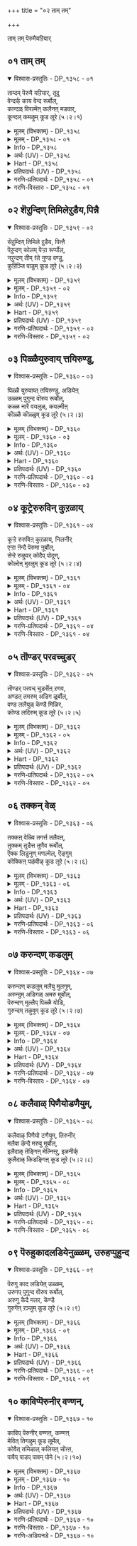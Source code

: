 +++
title = "०२ ताम् तम्"

+++

ताम् तम् पॆरुमैयऱियार्

## ०१ ताम् तम्

<details open><summary>विश्वास-प्रस्तुतिः - DP_१३५८ - ०१</summary>

ताम्दम् पॆरुमै यऱियार्, तूदु  
वेन्दर्क् काय वेन्द रूर्बोल्,  
कान्दळ् विरल्मॆऩ् कलैनऩ् मडवार्,  
कून्दल् कमऴुम् कूड लूरे (५।२।१)
</details>

<details><summary>मूलम् (विभक्तम्) - DP_१३५८</summary>

१३५८ ## ताम् तम् पॆरुमै अऱियार् * तूदु   
वेन्दर्क्कु आय * वेन्दर् ऊर्बोल् *   
कान्दळ् विरल् * मॆऩ् कलै नल् मडवार् *   
कून्दल् कमऴुम् * कूडलूरे १
</details>

<details><summary>मूलम् - DP_१३५८ - ०१</summary>

ताम्दम् पॆरुमै यऱियार्, तूदु  
वेन्दर्क् काय वेन्द रूर्बोल्,  
कान्दळ् विरल्मॆऩ् कलैनऩ् मडवार्,  
कून्दल् कमऴुम् कूड लूरे (५।२।१)
</details>

<details><summary>Info - DP_१३५८</summary>

{'uv_id': 'PT_५_२', 'rAga': 'Aparūpa / अबरूप', 'tAla': 'Ādi / आदि', 'bhAva': 'Self'}
</details>

<details><summary>अर्थः (UV) - DP_१३५८</summary>

तम् पॆरुमैयै ताम् अऱियादवरुम् पाण्डवर्गळुक्कु तूदु सॆऩ्ऱवरुमाऩ ऎम्बॆरुमाऩिऩ् ऊर् कान्दळ् मलर् पोल् विरल्गळैयुडैयवरुम् मॆऩ्मैयाऩ आडैगळै अणिन्दवर्गळुमाऩ नल्ल पॆण्गळिऩ् मणम् मिक्क कून्दलैयुडैय तिरुक्कूडलूरागुम्
</details>

<details><summary>Hart - DP_१३५८</summary>

Kudalur where beautiful girls  
with fingers as lovely as kāndal buds  
wear soft dresses and spread the fragrance from their hair everywhere  
is the place of the god  
who does not know his own greatness  
and went as a messenger for the Pandavas:
</details>

<details><summary>प्रतिपदार्थः (UV) - DP_१३५८</summary>

**ताम् तम् पॆरुमै** = तम् पॆरुमैयै; **अऱियार्** = ताम् अऱियादवरुम्; **वेन्दर्क्कु आय** = पाण्डवर्गळुक्कु; **तूदु** = तूदु सॆऩ्ऱवरुमाऩ; **वेन्दर् ऊर् पोल्** = ऎम्बॆरुमाऩिऩ् ऊर्; **कान्दळ्** = कान्दळ् मलर् पोल्; **विरल्** = विरल्गळैयुडैयवरुम्; **मॆऩ्** = मॆऩ्मैयाऩ; **कलै** = आडैगळै अणिन्दवर्गळुमाऩ; **नऩ् मडवार्** = नल्ल पॆण्गळिऩ्; **कून्दल् कमऴुम्** = मणम् मिक्क कून्दलैयुडैय; **कूडलूरे** = तिरुक्कूडलूरागुम्
</details>

<details><summary>गरणि-प्रतिपदार्थः - DP_१३५८ - ०१</summary>

ताम् = तावु, तम् = तम्म, पॆरुमै = हिरिमॆयन्नु, अऱियार् = तिळियदवरागि, तूदु = दौत्यवन्नु, वेन्दर् क्कु = राजरिगॆ, आय = आदन्थ \(नडॆसिदन्थ\), वेन्दर् पोल् = देवाधिदेवनहागॆ, ऊर् = \(अवनु नॆलसिरुव\) ऊरु, कान् दळ् विरल् = कार्तीक पुष्पद हागॆ बॆरळुगळन्नू, मॆल् कलै = मृदुवाद \(तॆळुवाद\) वस्त्रवन्नू, नल् मडवार् = \(सद्गुणगळन्नू उळ्ळ\) ऒळ्ळॆय स्त्रीयर, कून् दल् कमऴुम् = कूदलिन परिमळ तुम्बिरुव, कडलूरे = कडलूरु ऎम्बुदे. 
</details>

<details><summary>गरणि-विस्तारः - DP_१३५८ - ०१</summary>

तावु तम्म हिरिमॆयन्नरियदवरागि, राजरिगॆ दौत्यवन्नु नडॆसिद देवाधिदेवन हागॆ, स्वामियु नॆलसिरुव ऊरु ऎन्दरॆ, कार्तीकपुष्पगळ हागॆ बॆरळुगळू, मृदुवाद \(तॆळुवाद\) वस्त्रगळू, सद्गुणगळुळ्ळ ऒळ्लॆय स्त्रीयर कूदलिन परिमळ तुम्बिरुव कडलूरे\! 

ई पाशुरदल्लि भगवन्तन मत्तु अवनु नॆलसिरुव पवित्रस्थळद हिरिमॆयेनॆम्बुदन्नु विवरिसि हेळलागिदॆ. 

भगवन्तनु सकलसद्गुणसम्पन्ननु. परमोपकारि. तन्नन्नु आश्रयिसिदवरु यारे आगिरलि, अवरिगॆ उपकारमाडुवुदरल्लिये भगवन्तनिगॆ आसक्ति. अदक्कागिये स्वामियु कातरवागि कादिरुवनु. पाण्डवर परवागि स्वामियु कौरवरल्लि राजदौत्यवन्नु नडॆसिदनु. अदु विफलगॊळ्ळलु, महाभारतयुद्धवु अनिवार्यवादाग, अवनु अर्जुनन सारथियागि, मार्गदर्शकनागि, अवनिगॆ ऎल्ल बगॆय ऒत्तासॆमाडि, पाण्डवरिगॆ जयवन्नु गळिसिकॊट्टनु. देवाधिदेवनॆन्दु भगवन्तनु अत्यन्त हॆच्चिन हिरिमॆयुळ्ळवनादरू सह, अवन सरळतॆयन्नु कण्डिरा\! अवन उपकारत्ववन्नु कण्डिरा\! “तन्न हिरिमॆयन्नु तानु अरियदवनु, स्वामि” ऎन्नुत्तारॆ, आळ्वाररु. 

भगवन्तनु हेगो हागॆये स्वामियु नॆलसिरुव ऊरू सह. आ ऊरिन हिरिमॆयू हॆच्चिनदे. अल्लि वासिसुव स्त्रीयरु सुन्दरियरु. कलॆये माटगॊण्डिदॆयो ऎम्बन्तॆ अवर रूप. अदक्कॆ अनुगुणवाद, हॊन्दिकॊळ्ळतक्कद्दाद अवर मैकट्टु मत्तु देहकान्ति. अवर वस्त्रभूषणवू हागॆये मृदुवागि, तॆळुवागि, मैगू मनस्सिगू हितवादद्दु. अवर तलॆगूदलु सुन्दरवागि दीर्घवागिरुवुदु. कूदलिन परिमळवु ऎल्लॆल्लियू तुम्बिकॊण्डिरुवुदु. ऎल्लक्किन्तलू हॆच्चागि, अवर सद्गुणसम्पन्नॆयरु. श्रेष्ठराद साध्वियरु. अवरु भगवन्तनल्लि ऒम्मनद सेवॆयन्नर्पिसुत्ता, आदर्शसतियरागि बाळुवरु. इष्टु हॆच्चिन हिरिमॆयुळ्ळवरादरू, अवर हिरिमॆयेनॆम्बुदे अवरिगॆ तिळियदु. अवर मत्तु अवर बन्धु बळगद आचार, नडतॆगळिन्दले अवर ऊरिन हिरिमॆयन्नु तिळियबेकल्लदॆ, अवरागि तम्म विषयवन्नु हेळुवारे अल्ल. “इन्थ हिरिमॆय ऊरॆन्दर तिरुक्कडलूरे” ऎन्नुत्तारॆ, आळ्वाररु. 

दक्षिणभारतदल्लिरुव नूर ऎण्टु ’तिरुपति’गळल्लि, ऎरडु कडलूरुगळिवॆ. ऒन्दु कडलूरु पाण्ड्यनाडिनदु. अदन्नु ”तॆन् मदुरै” \(दक्षिणद मधुरॆ\) ऎन्नुत्तारॆ. इन्नॊन्दु कडलूरु चोळनाडिगॆ सेरिद्दु. अदन्नु “आडुदुरै पॆरुमाळ् कोयिल्” \(आडुदुरै देवमन्दिर\) ऎन्नुत्तारॆ. देवतॆगळॆल्लरू तण्डतण्डवागि धरॆगॆ इळिदु बन्दु, ई पवित्रस्थळदल्लि भगवन्तनन्नु पूजिसि होगुव पद्धतियिद्दद्दरिन्द इदन्नु “कूडलूरु” ऎन्दु करॆयुत्तारॆ. ई कूडलूरन्ने आळ्वाररु इल्लि हॊगळुत्तिरुवुदु.
</details>

## ०२ शॆऱुन्दिण् तिमिलेऱुडैय,पिन्नै

<details open><summary>विश्वास-प्रस्तुतिः - DP_१३५९ - ०२</summary>

सॆऱुम्दिण् तिमिले ऱुडैय, पिऩ्ऩै  
पॆऱुम्दण् कोलम् पॆऱ्ऱा रूर्प्पोल्,  
नऱुन्दण् तीम् fते ऩुण्ड वण्डु,  
कुऱिञ्जि पाडुम् कूड लूरे (५।२।२)
</details>

<details><summary>मूलम् (विभक्तम्) - DP_१३५९</summary>

१३५९ सॆऱुम् तिण् * तिमिल् एऱु उडैय * पिऩ्ऩै   
पॆऱुम् तण् कोलम् * पॆऱ्ऱार् ऊर्बोल् **   
नऱुम् तण् तीम् * तेऩ् उण्ड वण्डु *   
कुऱिञ्जि पाडुम् * कूडलूरे २
</details>

<details><summary>मूलम् - DP_१३५९ - ०२</summary>

सॆऱुम्दिण् तिमिले ऱुडैय, पिऩ्ऩै  
पॆऱुम्दण् कोलम् पॆऱ्ऱा रूर्प्पोल्,  
नऱुन्दण् तीम् fते ऩुण्ड वण्डु,  
कुऱिञ्जि पाडुम् कूड लूरे (५।२।२)
</details>

<details><summary>Info - DP_१३५९</summary>

{'uv_id': 'PT_५_२', 'rAga': 'Aparūpa / अबरूप', 'tAla': 'Ādi / आदि', 'bhAva': 'Self'}
</details>

<details><summary>अर्थः (UV) - DP_१३५९</summary>

मेल्विऴुम् तिण्मैयाऩ मुसुप्पुक्कळैयुडैय रिषबङ्गळै पन्दयमाग उडैयवळाऩ कण्डवर् कण्गुळिरुम् पॆऱुम् अऴगियाऩ नप्पिऩ्ऩैयै पॆऱ्ऱवरिऩ् ऊर् मणम्मिक्क कुळिर्न्द इऩिय तेऩै परुगिऩ वण्डुगळ् कुऱिञ्जिप् पण्णैप्पाडुम् कूडलूरागुम्
</details>

<details><summary>Hart - DP_१३५९</summary>

Kuḍalur where bees drink sweet fragrant honey  
and sing kurinji songs  
is the place of the beautiful god  
who fought with the seven humped bulls  
and married Nappinnai, the daughter of a fisherman:
</details>

<details><summary>प्रतिपदार्थः (UV) - DP_१३५९</summary>

**सॆऱुम् तिण्** = मेल्विऴुम् तिण्मैयाऩ; **तिमिल्** = मुसुप्पुक्कळैयुडैय; **एऱु उडैय** = रिषबङ्गळै पन्दयमाग उडैयवळाऩ; **तण्** = कण्डवर् कण्गुळिरुम्; **पॆऱुम्** = पॆऱुम्; **कोलम्** = अऴगियाऩ; **पिऩ्ऩै** = नप्पिऩ्ऩैयै; **पॆऱ्ऱार् ऊर्बोल्** = पॆऱ्ऱवरिऩ् ऊर्; **नऱुम्** = मणम्मिक्क; **तण् तीम्** = कुळिर्न्द इऩिय तेऩै; **तेऩ् उण्ड वण्डु** = परुगिऩ वण्डुगळ्; **कुऱिञ्जि पाडुम्** = कुऱिञ्जिप् पण्णैप्पाडुम्; **कूडलूरे** = कूडलूरागुम्
</details>

<details><summary>गरणि-प्रतिपदार्थः - DP_१३५९ - ०२</summary>

शॆऱुम् = कोपदिन्द कूडिद, तिण्= बलिष्ठवाद, तिमिल् = हिळलुळ्ळ, एर्‍಼उ = वृषभगळन्नु, उडैय = उण्टागिरुव, पिन्नै = नप्पिन्नैदेवियन्नु, पॆऱु = पडॆयतक्क, तण् = तम्पाद \(हितकरवाद\), कोलम् = सुन्दरवाद देहवन्नु, पॆट्रार् पोल्= पडॆदवन हागॆ, \(अवनिरुव\), ऊर् = ऊरु, नऱु = बहळवागिपरिमळिसुव, तण् = तम्पाद, तीम् = मधुरवाद, तेन् = जेनुतुप्पवन्नु, उण्ड = उण्ड, वण्डु = दुम्बिगळ्८उ, कुऱञ्जि = कुरञ्जि रागवन्नु, पाडुम् = हाडुवन्थ, कूडलूरे = कूडलूरे. 
</details>

<details><summary>गरणि-विस्तारः - DP_१३५९ - ०२</summary>

कोपदिन्द कूडिद बलवाद हिळ उळ्ळ वृषभगळन्नु पडॆदवळाद नप्पिन्नैदेवियन्नु पडॆयुवुदक्कागि हितकरवाद सुन्दरवाद देहवन्नु पडॆदिरुववन हागॆये अवनिरुव ऊरु बहळवागि परिमळिसुव तम्पाद मधुरवाद जेनुतुप्पवन्नु उण्ड दुम्बिगळु कूरिञ्जिरागवन्नु हाडुवन्थ कूडलूरे. 

बहळ बलिष्ठवाद, कोपदिन्द मेलॆ बीळुवन्थ, एळु ऎत्तुगळन्नु अडगिसलु तक्क सामर्थ्यवन्नू, अदर फलवागि नप्पिन्नैदेवियन्नु आकर्षिसुवुदक्कागि तक्कद्दाद, हितवाद, देहसौन्दर्यवन्नू तळॆदु भगवन्तनु श्रीकृष्णावतारियागि बन्दनल्लवे? हागॆये, आ स्वामियु नॆलसिरुव पवित्र क्षेत्रवू. अदु मैगू मनस्सिगू हितवाद उत्तम उणिसद मधुवु समृद्धियागिदॆ. परिमळिसुव आ मधुवन्नु दुम्बिगळु कुडिदु, तणिदु, कुरिञ्जिरागवन्नु आनन्ददिन्द हाडुत्ता काल कळॆयुत्तवॆ. आ क्षेत्रवे तिरुक्कूडलूरु. 

ऒन्दॊन्दु पाशुरदल्लू सुन्दरवाद उपमानविदॆ. ई पाशुरदल्लि दुष्टपाशवी शक्तियन्नु अडगिसलु भगवन्तनिगॆ तक्क सामर्थ्यविदॆ. सात्विकवाद मधुरवाद शक्तियन्नुतन्न बळिगॆ आकर्शिसलु, अनुग्रहिसलु, तक्क सौम्दर्यादि सल्लक्षणगळु, सद्गुणगळु इवॆ. हागॆये, स्वामियु नॆलसिरुव ऊरिनल्लूसह ऎरडु बगॆय शक्तिगळिवॆ. तनुमनगळन्नु कुग्गिसुव हसिवन्नडगिसलु, अल्लि, जेनिनन्थ तम्पाद मधुरवाद उणिसिदॆ. उल्लासवन्नू उत्साहवन्नु तृप्तियन्नू तुम्बलु आनन्दकर गानविदॆ. भगवन्तनिगू दुम्बिगळिगू होलिकॆ. 

भक्तनादवनिगॆ भगवन्तन मधुरमूर्तिय सन्निधियू, अवन सेवॆयू, अवन प्रसादवू, तृप्तियू, आनन्दवू अल्लि दॊरॆयुवाग अवनिगॆ इन्नेतर हम्बल?
</details>

## ०३ पिळ्ळैयुरुवाय् त्तयिरुण्डु,

<details open><summary>विश्वास-प्रस्तुतिः - DP_१३६० - ०३</summary>

पिळ्ळै युरुवाय्त् तयिरुण्डु, अडियेऩ्  
उळ्ळम् पुगुन्द वॊरुव रूर्बोल्,  
कळ्ळ नारै वयलुळ्, कयल्मीऩ्  
कॊळ्ळै कॊळ्ळुम् कूड लूरे (५।२।३)
</details>

<details><summary>मूलम् (विभक्तम्) - DP_१३६०</summary>

१३६० पिळ्ळै उरुवाय्त् * तयिर् उण्डु * अडियेऩ्  
उळ्ळम् पुगुन्द * ऒरुवर् ऊर्बोल् **   
कळ्ळ नारै * वयलुळ् * कयल्मीऩ्  
कॊळ्ळै कॊळ्ळुम् * कूडलूरे ३
</details>

<details><summary>मूलम् - DP_१३६० - ०३</summary>

पिळ्ळै युरुवाय्त् तयिरुण्डु, अडियेऩ्  
उळ्ळम् पुगुन्द वॊरुव रूर्बोल्,  
कळ्ळ नारै वयलुळ्, कयल्मीऩ्  
कॊळ्ळै कॊळ्ळुम् कूड लूरे (५।२।३)
</details>

<details><summary>Info - DP_१३६०</summary>

{'uv_id': 'PT_५_२', 'rAga': 'Aparūpa / अबरूप', 'tAla': 'Ādi / आदि', 'bhAva': 'Self'}
</details>

<details><summary>अर्थः (UV) - DP_१३६०</summary>

सिऱुबिळ्ळैयाय् इरुन्द पोदु तयिरै उण्डवऩुम् अडियेऩिऩ् उळ्ळत्तिल् पुगुन्दवऩुमाऩ ऒरु ऎम्बॆरुमाऩिऩ् ऊर् वञ्ज नॆञ्जुडैय नारैगळ् वयल्गळिले कयल्मीऩ्गळै अबगरिक्कुम् कूडलूरागुम्
</details>

<details><summary>Hart - DP_१३६०</summary>

Kuḍalur where the cheating cranes  
steal kāyal fish in the fields is the place of the god  
who ate yogurt when he was a child  
and now has entered heart of me, his devotee:
</details>

<details><summary>प्रतिपदार्थः (UV) - DP_१३६०</summary>

**पिळ्ळै** = सिऱुबिळ्ळैयाय्; **उरुवाय्** = इरुन्द पोदु; **तयिर् उण्डु** = तयिरै उण्डवऩुम्; **अडियेऩ्** = अडियेऩिऩ्; **उळ्ळम् पुगुन्द** = उळ्ळत्तिल् पुगुन्दवऩुमाऩ; **ऒरुवर् ऊर् पोल्** = ऒरु ऎम्बॆरुमाऩिऩ् ऊर्; **कळ्ळ नारै** = वञ्ज नॆञ्जुडैय नारैगळ्; **वयलुळ् कयल्मीऩ्** = वयल्गळिले कयल्मीऩ्गळै; **कॊळ्ळै कॊळ्ळुम्** = अबगरिक्कुम्; **कूडलूरे** = कूडलूरागुम्
</details>

<details><summary>गरणि-प्रतिपदार्थः - DP_१३६० - ०३</summary>

पिळ्ळै उरुवाय् = मगु \(बालकन\)विन रूपवन्नु तळॆदु, तयिर् उण्डु = मॊसरन्नुण्डु, अडियेन् = ई दासन \(आळ्वारर\), उळ्ळम् = अन्तरङ्गवन्नु, पुहुन्द = प्रवेशिसिद, ऒरुवर् = ऒब्बर, ऊर् पोल् = ऊरिन हागॆ, कळ्ळम् नारै = कपटियाद कॊक्करॆयु \(बकरक्षियु\), वयलुळ् = गद्दॆ बयलिनल्लि, कयल् मीन् = कयल् मीनुगळन्नु, कॊळ्ळैकॊळ्ळूम् = मोसदिन्द कॊळ्ळॆ हॊडॆयुव, कूडलूरे = कूडलूरु क्षेत्रवे. 
</details>

<details><summary>गरणि-विस्तारः - DP_१३६० - ०३</summary>

मगुविन \(बालकन\) रूपवन्नु तळॆदु मॊसरन्नुण्डु ई दासन अन्तरङ्गवन्नु प्रवेशिसिद ऒब्बन ऊरिन हागॆ कपटियाद बकपक्षियु गद्दॆ बयलिनल्लि कयल् मीनुगळन्नु मोसदिन्द कॊळ्ळॆहॊडॆयुव कूडलूरु क्षेत्रवे. 

साटियिल्लद ऒब्बने भगवन्त. अवनु कृष्णावतारियागि बॆळॆदद्दु नन्दगोकुलदल्लि, अल्लि, यशोदॆ तायियू इतर गॊल्लतियरू कूडिट्टु बच्चिट्टिद्द हालु, मॊसरु, बॆण्नॆ, तुप्पगळन्नु ऎल्लवन्नू याव मायदल्लो उण्डु, एनू अरियदवनन्तॆ इरुत्तिद्द मायावि अवनु. अदे रीतियल्लि, भक्तर अन्तरङ्गवन्नु अवरु अरियदन्तॆ प्रवेशिसि, अल्लि अवर भक्तिय भावनॆगळिगू नडतॆगू साक्षियागिरुववनु. अवनु नॆलसिरुव ऊरू हागॆये. अल्लि विशालवाद गद्दॆ बयलुगळिवॆ. अवुगळल्लि कयल् मीनुगळु हेरळवागिवॆ. बकपक्षिगळु आ बयलुगळल्लि निश्चलवागि, एनू अरियदवन्तॆ, निन्तिरुत्तवॆ. कयल् मीनुगळु अवुगळ बळियल्लि, ऒन्दॊन्दु वेळॆ, निर्भयवागि सुळिदाडिदुवॆन्दरॆ, अवु अल्लिये, बकपक्षिय बायियल्लि, मायवागुवुवु. आ पवित्रक्षेत्रवे तिरुक्कूडलूरु.
</details>

## ०४ कूट्रेरुरुविन् कुऱळाय्

<details open><summary>विश्वास-प्रस्तुतिः - DP_१३६१ - ०४</summary>

कूऱ्ऱे रुरुविऩ् कुऱळाय्, निलनीर्  
एऱ्ऱा ऩॆन्दै पॆरुमा ऩूर्बोल्,  
सेऱ्ऱे रुऴुवर् कोदैप् पोदूण्,  
कोल्देऩ् मुरलुम् कूड लूरे (५।२।४)
</details>

<details><summary>मूलम् (विभक्तम्) - DP_१३६१</summary>

१३६१ कूऱ्ऱु एर् उरुविऩ् * कुऱळ् आय् * निलम् नीर्  
एऱ्ऱाऩ् ऎन्दै * पॆरुमाऩ् ऊर्बोल् *   
सेऱ्ऱु एर् उऴवर् * कोदैप् पोदु ऊण् *   
कोल् तेऩ् मुरलुम् * कूडलूरे ४
</details>

<details><summary>मूलम् - DP_१३६१ - ०४</summary>

कूऱ्ऱे रुरुविऩ् कुऱळाय्, निलनीर्  
एऱ्ऱा ऩॆन्दै पॆरुमा ऩूर्बोल्,  
सेऱ्ऱे रुऴुवर् कोदैप् पोदूण्,  
कोल्देऩ् मुरलुम् कूड लूरे (५।२।४)
</details>

<details><summary>Info - DP_१३६१</summary>

{'uv_id': 'PT_५_२', 'rAga': 'Aparūpa / अबरूप', 'tAla': 'Ādi / आदि', 'bhAva': 'Self'}
</details>

<details><summary>अर्थः (UV) - DP_१३६१</summary>

कॊण्डाडत् तगुन्द उरुवत्तैयुडैय वामन मूर्त्तियाग नीर् एऱ्ऱु पूमि ताऩम् पॆऱ्ऱ ऎऩ् तन्दैयाऩ ऎम्बॆरुमाऩऩिऩ् ऊर् सेऱुगळिले एर्गट्टि उऴुगिऩ्ऱवर्गळदु तलैयिले वैत्तिरुन्द पूक्कळिलुळ्ळ तेऩै उणवाग उडैय वण्डुगळ् सोलैगळिल् रीङ्गारम् पण्णुम् कूडलूरागुम्
</details>

<details><summary>Hart - DP_१३६१</summary>

Kuḍalur where the kol bees sing and drink honey from the flowers  
that adorn the hair of the farmers plowing the wet lands  
is the place of our father who, as if he were Yama,  
went as a dwarf, took three feet of land from king Mahabali  
and measured the earth and the sky at the sacrifice of the king:
</details>

<details><summary>प्रतिपदार्थः (UV) - DP_१३६१</summary>

**कूऱ्ऱु एर्** = कॊण्डाडत् तगुन्द; **उरुविऩ्** = उरुवत्तैयुडैय; **कुऱळाय्** = वामन मूर्त्तियाग; **निलम् नीर्** = नीर् एऱ्ऱु पूमि ताऩम्; **एऱ्ऱाऩ् ऎन्दै** = पॆऱ्ऱ ऎऩ् तन्दैयाऩ; **पॆरुमाऩ् ऊर् पोल्** = ऎम्बॆरुमाऩऩिऩ् ऊर्; **सेऱ्ऱु एर्** = सेऱुगळिले एर्गट्टि; **उऴवर्** = उऴुगिऩ्ऱवर्गळदु; **कोदै** = तलैयिले वैत्तिरुन्द; **पोदु** = पूक्कळिलुळ्ळ; **ऊण्** = तेऩै उणवाग उडैय वण्डुगळ्; **कोल्** = सोलैगळिल्; **मुरलुम्** = रीङ्गारम् पण्णुम्; **कूडलूरे** = कूडलूरागुम्
</details>

<details><summary>गरणि-प्रतिपदार्थः - DP_१३६१ - ०४</summary>

कूऱु = हॊगळि हेळुवुदक्कॆ, एर् = तक्कन्थ, उरुविन् = रूपद, कुऱळ् आय् = वामन वटुवागि, निलम् नीर् = भूदानवन्नु, एट्रान् = पडॆदवनाद, ऎन्दै पॆरुमान् = नम्म स्वामिय, ऊर् पोल् = दिव्यदेशद हागॆ, शेऱु = कॆसरिनल्लि, एर् उऴवर् = नेगिलुकट्टि उळुववरु, कोदै = \(तम्म\) तलॆगूदलिनल्लि मुडिदिरुव, पोदु = अरळुव हूगळल्लि, ऊण् = उण्णुत्ता, कोल् तेन् = सुन्दरवाद दुम्बिगळु, मुरलुम् = गानमाडुत्तिरुव, कूडलूरे = कूडलूरु क्षेत्रवे. 
</details>

<details><summary>गरणि-विस्तारः - DP_१३६१ - ०४</summary>

कॊण्डाडुवुदक्कॆ तक्कन्थ रूपद वामन वटुवागि भूदानवन्नु पडॆद्वनाद नम्म स्वामिय दिव्यदेशद हागॆ कॆसरिनल्लि नेगिलु कट्टि उळुववरु तम्म तलॆगूदलिनल्लि मुडिदिरुव अरळुव हूगळल्लि उण्णुत्ता, सुन्दरवाद दुम्बिगळु गनमाडुत्तिरुव कूडलूरे. 

तिरुक्कूडलूरिनल्लि नॆलसिरुव मधुरसुन्दर मूर्तिये, हिन्दॆ, अत्यन्त विलक्षणवाद, महातेजस्वियाद, कुळ्ळब्रह्मचारिय वेषवन्नु धरिसि, बलिचक्रवर्तियिन्द मूरु हॆज्जॆय नॆलवन्नु दानवागि कॊण्ड विस्मयकारियाद सर्वेश्वरने\! 

तिरुक्कूडलूरिनल्लि ऎल्लि नोडिदरू कॆसरिन गद्दॆय बयलुगळु. अवुगळल्लि नेगिलिट्टु उळुववरॆल्लरू तम्म तलॆयल्लि हू मुडिदिरुत्तारॆ. आगले अरळुवुदक्कॆ मॊदलागुवन्थ सुगन्धपूर्णवाद हूगळु अवु. अवुगळल्लिन मकरन्दवन्नु पानमाडुवुदक्कागि सॊबगिन दुम्बिगळु अवर तलॆयन्नु मुसुरि, अवरन्नु हिम्बालिसुत्ता, अवरिगॆ इम्पाद गानवन्नु हाडुत्ता, अवरन्नु हर्षगॊळिसुत्तवॆ. रॊच्चिनल्लि कष्टद कॆलस माडुववरिगू आ क्षेत्रदल्लि, मनस्सिगॆ ऎष्टु हित कण्डिरा? भगवन्तनु नित्यवास माडुव पवित्रस्थळवागिरुवुदे अदक्कॆ कारण ऎन्नुत्तारॆ आळ्वाररु.
</details>

## ०५ तॊण्डर् परवच्चुडर्

<details open><summary>विश्वास-प्रस्तुतिः - DP_१३६२ - ०५</summary>

तॊण्डर् परवच् चुडर्सॆऩ् ऱणव,  
अण्डत् तमरुम् अडिग ळूर्बोल्,  
वण्ड ललैयुळ् कॆण्डै मिळिर,  
कॊण्ड लदिरुम् कूड लूरे (५।२।५)
</details>

<details><summary>मूलम् (विभक्तम्) - DP_१३६२</summary>

१३६२ तॊण्डर् परवच् * चुडर् सॆऩ्ऱु अणव *   
अण्डत्तु अमरुम् * अडिगळ् ऊर्बोल् **   
वण्डल् अलैयुळ् * कॆण्डै मिळिर *   
कॊण्डल् अदिरुम् * कूडलूरे ५
</details>

<details><summary>मूलम् - DP_१३६२ - ०५</summary>

तॊण्डर् परवच् चुडर्सॆऩ् ऱणव,  
अण्डत् तमरुम् अडिग ळूर्बोल्,  
वण्ड ललैयुळ् कॆण्डै मिळिर,  
कॊण्ड लदिरुम् कूड लूरे (५।२।५)
</details>

<details><summary>Info - DP_१३६२</summary>

{'uv_id': 'PT_५_२', 'rAga': 'Aparūpa / अबरूप', 'tAla': 'Ādi / आदि', 'bhAva': 'Self'}
</details>

<details><summary>अर्थः (UV) - DP_१३६२</summary>

तॊण्डर्गळ् तुदिक्कुम्बडियाग सूर्य मण्डलत्तैत् तॊडुमळवु तिरुमेऩियुडैयवऩुम् आगासमॆल्लाम् वियाबित्तिरुप्पवऩुमाऩ ऎम्बॆरुमाऩिऩ् ऊर् वण्डल् पाय्न्द अलैगळैयुडैय नीर्निलङ्गळिले कॆण्डै मीऩ्गळ् तमदु ऒळियाले मिऩ्ऩुवदै मेगङ्गळ् मिऩ्ऩलॆऩ निऩैत्तु कर्जिक्कुम् कूडलूरागुम्
</details>

<details><summary>Hart - DP_१३६२</summary>

Kuḍalur where the clouds thunder  
and kendai fish frolic and glisten  
in the water in the flourishing fields  
is the place of the god where devotees praised him  
as the moon and the shining sun went around him  
when he grew to the sky at the sacrifice of Mahābali:
</details>

<details><summary>प्रतिपदार्थः (UV) - DP_१३६२</summary>

**तॊण्डर्** = तॊण्डर्गळ्; **परव** = तुदिक्कुम्बडियाग; **सुडर्** = सूर्य मण्डलत्तैत्; **सॆऩ्ऱु** = तॊडुमळवु; **अणव** = तिरुमेऩियुडैयवऩुम्; **अण्डत्तु** = आगासमॆल्लाम्; **अमरुम्** = वियाबित्तिरुप्पवऩुमाऩ; **अडिगळ् ऊर् पोल्** = ऎम्बॆरुमाऩिऩ् ऊर्; **वण्डल्** = वण्डल् पाय्न्द; **अलैयुळ्** = अलैगळैयुडैय नीर्निलङ्गळिले; **कॆण्डै** = कॆण्डै मीऩ्गळ् तमदु; **मिळिर** = ऒळियाले मिऩ्ऩुवदै; **कॊण्डल्** = मेगङ्गळ् मिऩ्ऩलॆऩ; **अदिरुम्** = निऩैत्तु कर्जिक्कुम्; **कूडलूरे** = कूडलूरागुम्
</details>

<details><summary>गरणि-प्रतिपदार्थः - DP_१३६२ - ०५</summary>

तॊण्डर् = आश्रितरु \(भक्तरु\), परव = स्तुतिसुव हागॆ, शुडर् = सूर्यमण्डलवन्नु, शॆन्ऱु = होगि, अणव = स्पर्शिसुवन्तॆयू, अण्डत्तु = ब्रह्माण्डवन्नॆल्ला, अमरुम् = व्यापिसिद, अडिहळ् = तिरुवडिगळु, नॆलसिरुव, ऊर् पोल् = पवित्रक्षेत्रदन्तॆ, वण्डल् = ऒन्दु नीरिन, अलैयुळ् = अलॆगळल्लि, कॊण्डै = कॊण्डै मीनुगळु, मिळिर =मिञ्चि हॊळॆयलु, कॊण्डल् = मोडगळू, अदिरुम् = गुडुगुवन्थ, कूडलूरे = कूडलूरु क्षेत्रवे. 
</details>

<details><summary>गरणि-विस्तारः - DP_१३६२ - ०५</summary>

आश्रितरु \(भक्तरु\) स्तुतिसुव हागॆ सूर्यमण्डलवन्नु होगि स्पर्शिसुवन्तॆयू, ब्रह्माण्डवन्नॆल्ला व्यापिसिद तिरुवडिगळु नॆलसिरुव पवित्रक्षेत्रवॆन्दरॆ, ऒन्दु नीरिन अलॆगळल्लि कॊण्डैमीनुगळु मिञ्चि हॊळॆयलु, कार्मुगिलुगळु गुडुगुवन्थ कूडलूरु क्षेत्रवे. 

बलिचक्रवर्तियिन्द मूरडि नॆलवन्नु दानवागि भगवन्तनु कुब्जवामननागि बन्दु पडॆदुकॊण्डद्दे तड. स्वामियु विश्वव्यापियाद त्रिविक्रमनागि बॆळॆदनु. ऒन्दु हॆज्जॆयु भूमण्डलवन्नॆल्ला आक्रमिसिबिट्टितु. मत्तॊन्दु हॆज्जॆयिन्द स्वामियु उळिदऎल्ल अवकाशवन्नू व्यापिसिकॊण्डु, मेलणलोकगळन्नॆल्ला अळॆदुबिट्टनु. भगवन्तन ई दिव्याद्भुतरूपवन्नु कण्डु अवन आश्रितरॆल्लरू अवनन्नु बायि तुम्ब हॊगळिदरु. चतुर्मुख ब्रह्मनु आ दिव्यपादगळन्नु तॊळॆदु पूजिसिदनु. बलिचक्रवर्तिगू परमानन्दवायितु. तन्न दानवु परम श्रेष्ठवाद पात्रनिगे सन्दितॆन्दु हिग्गिदनु. तानु कॊट्ट मूरनॆय हॆज्जॆय नॆलक्कॆ बेरॆ याव अवकाशवू उळियदॆ होद्दरिन्द, अत्यन्तविनीतवागि, चक्रवर्तियु तन्न नडुनॆत्तियन्ने तोरिसिदनु. नॆत्तियमेलॆ भगवन्तन तिरुवडिय स्पर्शवागुवुदु एनु सामान्यवे\! अदॊन्दु भाग्यविशेषवे अल्लवे\! बलिचक्रवर्तियू अवन एळुतलॆ मारू पुनीतगॊण्डरु. आळ्वाररु हेळुत्तारॆ. “बलिचक्रवर्तियन्नु अनुग्रहिसिद आ पवित्रतिरुवडिगळे ईग तिरुक्कूडलूरिनल्लि नॆलसिरुवुदु. अवन्नु पूजिसि, सेवॆमाडि, भगवन्तन अनुग्रहक्कॆ पात्ररागबेडवे?” 

तिरुक्कूडलूरिन नीरिन नॆलॆगळल्लि एळुव अलॆगळु कदडिद ऒन्दु नीरन्नु ऎरचुत्तवॆ. अलॆगळ जॊतॆयल्लि नुग्गिबरुव कॊण्डॆ मीनुगळु मिञ्चुत्तवॆ. कार्मुगिलु अदन्ने निजवाद मिञ्चॆन्दु भ्रमिसि गुडुगुत्तवॆ – हीगिदॆ, मिञ्चु, गुडुगिन विवरणॆ. मिञ्चु बन्द बळिक गुडुगु बरबेडवे? कवियागि आळ्वाररु इल्लि अवुगळन्नु जोडिसिरुव रीति ऎष्टु सुन्दरवाद चित्रण\!
</details>

## ०६ तक्कन् वेळ्

<details open><summary>विश्वास-प्रस्तुतिः - DP_१३६३ - ०६</summary>

तक्कऩ् वेळ्वि तगर्त्त तलैवऩ्,  
तुक्कम् तुडैत्त तुणैव रूर्बोल्,  
ऎक्क लिडुनुण् मणल्मेल्, ऎङ्गुम्  
कॊक्किऩ् पऴंवीऴ् कूड लूरे (५।२।६)
</details>

<details><summary>मूलम् (विभक्तम्) - DP_१३६३</summary>

१३६३ तक्कऩ् वेळ्वि * तगर्त्त तलैवऩ् *   
तुक्कम् तुडैत्त * तुणैवर् ऊर्बोल् **   
ऎक्कल् इडु * नुण् मणल्मेल् * ऎङ्गुम्  
कॊक्किऩ् पऴम् वीऴ् * कूडलूरे ६
</details>

<details><summary>मूलम् - DP_१३६३ - ०६</summary>

तक्कऩ् वेळ्वि तगर्त्त तलैवऩ्,  
तुक्कम् तुडैत्त तुणैव रूर्बोल्,  
ऎक्क लिडुनुण् मणल्मेल्, ऎङ्गुम्  
कॊक्किऩ् पऴंवीऴ् कूड लूरे (५।२।६)
</details>

<details><summary>Info - DP_१३६३</summary>

{'uv_id': 'PT_५_२', 'rAga': 'Aparūpa / अबरूप', 'tAla': 'Ādi / आदि', 'bhAva': 'Self'}
</details>

<details><summary>अर्थः (UV) - DP_१३६३</summary>

तक्षप्रजाबदियिऩ् यागत्तै अऴित्तवऩाऩ सिवऩुडैय तुयरत्तै पोक्किऩ आबत्तिल् तुणै निऱ्कुम् ऎम्बॆरुमाऩिऩ् ऊर् वण्डल् पडिन्द नुट्पमाऩ मणल् मेडुगळ् ऎङ्गुम् माम्बऴङ्गळ् विऴुन्दिरुक्कुम् कूडलूरागुम्
</details>

<details><summary>Hart - DP_१३६३</summary>

Kuḍalur where mangoes fall from their trees  
everywhere onto mounds of sand  
is the place of the god who aided Shiva,  
the destroyer of the sacrifice of Daksha, removing his pain:
</details>

<details><summary>प्रतिपदार्थः (UV) - DP_१३६३</summary>

**तक्कऩ्** = तक्षप्रजाबदियिऩ्; **वेळ्वि** = यागत्तै; **तगर्त्त** = अऴित्तवऩाऩ; **तलैवऩ्** = सिवऩुडैय; **तुक्कम्** = तुयरत्तै; **तुडैत्त** = पोक्किऩ; **तुणैवर्** = आबत्तिल् तुणै निऱ्कुम्; **ऊर् पोल्** = ऎम्बॆरुमाऩिऩ् ऊर्; **ऎक्कल् इडु** = वण्डल् पडिन्द; **नुण्** = नुट्पमाऩ; **मणल् मेल्** = मणल् मेडुगळ्; **ऎङ्गुम्** = ऎङ्गुम्; **कॊक्किऩ् पऴम्** = माम्बऴङ्गळ्; **वीऴ् कूडलूरे** = विऴुन्दिरुक्कुम् कूडलूरागुम्
</details>

<details><summary>गरणि-प्रतिपदार्थः - DP_१३६३ - ०६</summary>

तक्कन् = दक्षन, वेळ् वि = यज्ञवन्नु, तहर् त्त = नाशपडिसिद, तलैवन् = ईश्वरन, तुक्कम् = दुःखवन्नु, तुडैत्त = तीरिसिद, तुणैवर् = जॊतॆगारन, ऊर् पोल् = पवित्रक्षेत्रदन्तॆ, ऎक्कल् इडु = ऒण्डु नीरु तळ्ळिरुव, नुण् मणल् मेल् = नुणुपाद मरळिन मेलॆ, ऎङ्गुम् = ऎल्लॆल्लियू, कॊक्किन् पऴम् = माविनहण्णु, वीऴ् = बीळुवन्थ, कूडलूरे = तिरुक्कूडलूरु क्षेत्रवे. 
</details>

<details><summary>गरणि-विस्तारः - DP_१३६३ - ०६</summary>

दक्षन यज्ञवन्नु नाशपडिसिद ईश्वरन दुःखवन्नु तीरिसिद जॊतॆगारन पवित्रक्षेत्रदन्तॆ, ऒण्डु नीरु तळ्ळिरुव नुणुपाद मरळिन मेलॆ ऎल्लॆल्लियू माविन हण्णु बीळुवन्थ तिरुक्कूडलूरे. 

दक्षप्रजापतिय यज्ञवन्नु नाशपडिसिदवनु ईश्वरनु. ईश्वरनिगॆ बन्द दुःखवॆन्दरॆ, ब्रह्मकपालवु अवन कैगॆ अण्टिकॊण्डद्दु, एनु माडिदरू ऎल्लॆल्लि याचनॆ माडिदरू यारुयारु भिक्षॆयित्तरू, अदु तुम्बदे इरुवुदु. अन्थ तुम्बलारद कपालवन्नु तुम्बिसि, कैयिन्द अदु कळचि बीळुवन्तॆ माडिद परमोपकारियादवनु सर्वेश्वरने. अवने ईग मधुरमूर्तियागि तिरुक्कूडलूरिनल्लि नॆलसिद्दानॆ. 

तिरुक्कूडलूरिनल्लि नीरिन नॆलॆगळल्लि उदुरिद माविन हण्णुगळन्नु नीरिन अलॆगळु हॊडॆदुकॊण्डु होगि, दडक्कॆ नुणुपाद मण्णिनॊडनॆ तळ्ळि हाकुत्तवॆ. मधुरवाद हण्णुगळु ऎल्लॆल्लियू तुम्बि हरडुत्तवॆ. भगवन्तन हागॆये अवू स्वादुवादवु. 

तिरुक्कूडलूरिनल्लि नीरिन नॆलॆगळल्लि उदुरिद माविन हण्णुगळन्नु नीरिन अलॆगळु हॊडॆदुकॊण्डु होगि, दडक्कॆ नुणुपाद मण्णिनॊडनॆ तळ्ळिहाकुत्तवॆ. मधुरवाद हण्णुगळु ऎल्लॆल्लियू तुम्बिहरडुत्तवॆ. भगवन्तन हागॆये अवु स्वादुवादवु.
</details>

## ०७ करुन्दण् कडलुम्

<details open><summary>विश्वास-प्रस्तुतिः - DP_१३६४ - ०७</summary>

करुन्दण् कडलुम् मलैयु मुलगुम्,  
अरुन्दुम् अडिगळ् अमरु मूर्बोल्,  
पॆरुन्दण् मुल्लैप् पिळ्ळै योडि,  
गुरुन्दम् तऴुवुम् कूड लूरे (५।२।७)
</details>

<details><summary>मूलम् (विभक्तम्) - DP_१३६४</summary>

१३६४ करुन् दण् कडलुम् * मलैयुम् उलगुम् *   
अरुन्दुम् अडिगळ् * अमरुम् ऊर्बोल **   
पॆरुन् दण् मुल्लैप् * पिळ्ळै ओडि *   
गुरुन्दम् तऴुवुम् * कूडलूरे ७
</details>

<details><summary>मूलम् - DP_१३६४ - ०७</summary>

करुन्दण् कडलुम् मलैयु मुलगुम्,  
अरुन्दुम् अडिगळ् अमरु मूर्बोल्,  
पॆरुन्दण् मुल्लैप् पिळ्ळै योडि,  
गुरुन्दम् तऴुवुम् कूड लूरे (५।२।७)
</details>

<details><summary>Info - DP_१३६४</summary>

{'uv_id': 'PT_५_२', 'rAga': 'Aparūpa / अबरूप', 'tAla': 'Ādi / आदि', 'bhAva': 'Self'}
</details>

<details><summary>अर्थः (UV) - DP_१३६४</summary>

कऱुत्तुक् कुळिर्न्द कडल्गळैयुम् मलैगळैयुम् उलगङ्गळैयुम् पिरळयत्तिल् अमुदु सॆय्द ऎम्बॆरुमाऩ् इरुक्कुम् ऊर् पॆरिय कुळिर्न्द मुल्लैक् कॊडि पडर्न्दु गुरुन्द मरत्तै तऴुवुम् कूडलूरागुम्
</details>

<details><summary>Hart - DP_१३६४</summary>

Kuḍalur where cool tender jasmine plants  
grow abundantly and embrace kurundam trees  
is the place of him who swallowed the world,  
the mountains and the cool dark oceans:
</details>

<details><summary>प्रतिपदार्थः (UV) - DP_१३६४</summary>

**करुन् दण्** = कऱुत्तुक् कुळिर्न्द; **कडलुम्** = कडल्गळैयुम्; **मलैयुम्** = मलैगळैयुम्; **उलगुम्** = उलगङ्गळैयुम्; **अरुन्दुम्** = पिरळयत्तिल् अमुदु सॆय्द; **अडिगळ् अमरुम्** = ऎम्बॆरुमाऩ्; **ऊर् पोल्** = इरुक्कुम् ऊर्; **पॆरुन् दण्** = पॆरिय कुळिर्न्द; **मुल्लैप्पिळ्ळै ओडि** = मुल्लैक् कॊडि पडर्न्दु; **गुरुन्दम् तऴुवुम्** = गुरुन्द मरत्तै तऴुवुम्; **कूडलूरे** = कूडलूरागुम्
</details>

<details><summary>गरणि-प्रतिपदार्थः - DP_१३६४ - ०७</summary>

करु = कप्पनॆय, तण् = \(हितकरवाद\) तम्पाद, कडलुम् = कडलुगळन्नू, मलैयुम् = पर्वतगळन्नू, उलहुम् = लोकगळन्नू, अरुन्दुम् = उण्डु, अडिहळ् = तिरुवडिगळु \(भगवन्तनु\), अमरुम् = नॆलसिरुव, ऊर् पोल् = पवित्रस्थळदन्तॆये, पॆरु = दॊड्डदागि बॆळॆदिरुव, तण् = तम्पाद, मुल्लै पिळ्ळै = मल्लिगॆ बळ्ळियु, ओडि = \(बेग\) हरडिकॊण्डु, कुरुन्दम् = कुरुन्दमरवन्नु, तऴुवुम् = आलिङ्गिसिकॊळ्ळुव \(आश्रयिसुव\), कूडलूरे = तिरुक्कूडलूरु क्षेत्रवे. 
</details>

<details><summary>गरणि-विस्तारः - DP_१३६४ - ०७</summary>

कप्पाद तम्पाद कडलुगळन्नू, पर्वतगळन्नू लोकगळन्नू उण्डु, तिरुवडिगळु \(स्वामियु\) नॆलसिरुव पवित्रस्थळदन्तॆये, दॊड्डदागि बॆळॆदिरुव तम्पाद मल्लिगॆ बळ्ळियु \(बेग\) हरडिकॊण्डु कुरुन्दमरवन्नु आश्रयिसुवन्थ तिरुक्कूडलूरु क्षेत्रवे. 

प्रळयकालदल्लि भगवन्तनु ऎल्ल कडलुगळन्नू ऎल्ल पर्वतगळन्नू, ऎल्ललोकगळन्नू उण्डु, ऎळॆयमगुविन रूपवन्नु तळॆदु आलदॆलॆय मेलॆ निर्लिप्तनागि पवडिसिद पवित्रस्थळद हागॆये तिरुक्कूडलूरु क्षेत्रदल्लू अवने मधुररूपदल्लि नॆलसिद्दानॆ. अवनन्नु आश्रयिसिद भक्तरिगॆ दिव्यवाद आश्रयवन्नित्तु, अवरन्नु उद्धरिसुवुदक्कागिये भगवन्तनु ई क्षेत्रदल्लि अर्चास्वरूपनागि नॆलसिरुवुदु. 

प्रळयकालदल्लि भगवन्तनन्नु इडिय ब्रह्माण्डवे आश्रयिसिरुव हागॆ, अवन हॊट्टॆयल्लि बीजरूपदल्लि रक्षितवागिरुव हाघॆये, तिरुक्कूडलूरिनल्लि मल्लिगॆ बळ्ळिगळु चॆन्नागि बॆळॆदु मग्गुलल्लि बॆळॆदिरुव कुरुन्दमरगळन्नु बलवागि आश्रयिसिरुत्तवॆ. 

हिन्दिन मत्तु ई पाशुरगळल्लि भगवन्तनन्नु आळ्वाररु “तिरुवडि” ऎन्दु सम्बोधिसुत्तारॆ. यावुदन्नु आश्रयिसुवुदरिन्द भक्तनु उज्जीवनगॊण्डु अमरत्ववन्नु पडॆदुकॊळ्ळुवनो अदे भगवन्तन प्रतीक. अर्थात् भगवन्तने. विषयवन्नु सुन्दरवाद रीतियल्लि – ’अलङ्कार’वन्नु इल्लि उपयोगिसि हेळिद्दारॆ.
</details>

## ०८ कलैवाळ् पिणैयोडणैयुम्,

<details open><summary>विश्वास-प्रस्तुतिः - DP_१३६५ - ०८</summary>

कलैवाऴ् पिणैयो टणैयुम्, तिरुनीर्  
मलैवा ऴॆन्दै मरुवु मूर्बोल्,  
इलैदाऴ् तॆङ्गिऩ् मेल्निऩ्ऱु, इळनीर्क्  
कुलैदाऴ् किडङ्गिऩ् कूड लूरे (५।२।८)
</details>

<details><summary>मूलम् (विभक्तम्) - DP_१३६५</summary>

१३६५ कलै वाऴ् * पिणैयोडु अणैयुम् * तिरुनीर्   
मलै वाऴ् ऎन्दै * मरुवुम् ऊर्बोल् **   
इलै ताऴ् तॆङ्गिऩ् * मेल्निऩ्ऱु * इळनीर्क्  
कुलै ताऴ् किडङ्गिऩ् * कूडलूरे ८
</details>

<details><summary>मूलम् - DP_१३६५ - ०८</summary>

कलैवाऴ् पिणैयो टणैयुम्, तिरुनीर्  
मलैवा ऴॆन्दै मरुवु मूर्बोल्,  
इलैदाऴ् तॆङ्गिऩ् मेल्निऩ्ऱु, इळनीर्क्  
कुलैदाऴ् किडङ्गिऩ् कूड लूरे (५।२।८)
</details>

<details><summary>Info - DP_१३६५</summary>

{'uv_id': 'PT_५_२', 'rAga': 'Aparūpa / अबरूप', 'tAla': 'Ādi / आदि', 'bhAva': 'Self'}
</details>

<details><summary>अर्थः (UV) - DP_१३६५</summary>

आण्माऩ्गळ् पॆण् माऩ्गळोडु सेर्न्दु वाऴुम् तिरुनीर्मलैयिल् वाऴुम् ऎऩ् तन्दैयाऩ ऎम्बॆरुमाऩ् इरुक्कुम् इडम् तऴैत्तिरुक्कुम् इलैगळैयुडैय तॆऩ्ऩैमरङ्गळिऩ् मेलिरुक्कुम् इळनीर्क् कुलैगळ् ताऴ्न्दिरुक्कुम् वॆऱ्ऱिलैत् तोट्टङ्गळैयुडैय कूडलूरागुम्
</details>

<details><summary>Hart - DP_१३६५</summary>

Kuḍalur where trees with tender coconuts  
bend down to the earth  
is where the god of Thiruneermalai stays  
and stags embrace their lovely does and live happily:
</details>

<details><summary>प्रतिपदार्थः (UV) - DP_१३६५</summary>

**कलै वाऴ्** = आण्माऩ्गळ्; **पिणैयोडु** = पॆण् माऩ्गळोडु; **अणैयुम्** = सेर्न्दु वाऴुम्; **तिरुनीर् मलै** = तिरुनीर्मलैयिल्; **वाऴ् ऎन्दै** = वाऴुम् ऎऩ् तन्दैयाऩ; **मरुवुम्** = ऎम्बॆरुमाऩ्; **ऊर् पोल्** = इरुक्कुम् इडम्; **ताऴ्** = तऴैत्तिरुक्कुम्; **इलै** = इलैगळैयुडैय; **तॆङ्गिऩ्** = तॆऩ्ऩैमरङ्गळिऩ्; **मेल्निऩ्ऱु** = मेलिरुक्कुम्; **इळनीर् कुलै** = इळनीर्क् कुलैगळ्; **ताऴ्** = ताऴ्न्दिरुक्कुम्; **किडङ्गिऩ्** = वॆऱ्ऱिलैत् तोट्टङ्गळैयुडैय; **कूडलूरे** = कूडलूरागुम्
</details>

<details><summary>गरणि-प्रतिपदार्थः - DP_१३६५ - ०८</summary>

कलै वाऴ् = गण्डु जिङ्कॆय बाळु, पिणैयोडु = हॆण्णुजिङ्कॆयॊडनॆ, अणैयुम् = हॊन्दिकॊळ्ळुवंऎ, तिरुनीर् मलै वाऴ् = तिरुनीर् मलै क्षेत्रदल्लि नॆलसिरुवन्थ, ऎन्दै = नन्न स्वामियु, मरुवुम् = नित्यवासमाडुव, ऊर् पोल् = ऊरिन हागॆ, इलै ताळ् = ऎलॆ मत्तु मट्टॆगळिन्द कूडिद, तॆङ्गिन् मेल् = तॆङ्गिन मरदल्लि, निन्ऱ इळनीर् = इरुव ऎळनीरिन, कुलै ताऴ् = गॊनॆयन्नु भरिसिरुव \(हॊत्तिरुव\), किडङ्गिन् = नीरिननॆलॆगळुळ्ळ, कूडलूरे = कूडलूरु क्षेत्रवे. 
</details>

<details><summary>गरणि-विस्तारः - DP_१३६५ - ०८</summary>

गण्डु हॆण्णुजिङ्कॆगळु कलॆतु हॊन्दिकॆयिन्द बाळुवन्थ तिरुनीर् निलै क्षेत्रदल्लि नॆलसिरुव सर्वेश्वरनु नॆलसिरुव ऊरिन हागॆ ऎलॆयू मट्टॆयू ऒट्टॊट्टागि बॆळॆयुव तॆङ्गिन मरगळल्लि ऎळनीरिन गॊनॆयन्नु हॊरुवन्थ नीरिन नॆलॆगळिरुव तिरुक्कूडलूरु क्षेत्रवे. 

भगवन्तनु नित्यवास माडुव ऎल्ला दिव्यक्षेत्रगळल्लियू ऒन्दु वस्तु मत्तॊन्दर आसरॆयन्नु पडॆदु बाळुवुदन्नु काणबहुदु. तिरुनीर् मलै क्षेत्रदल्लि गण्डुजिङ्कॆगळु हॆण्णुजिङ्कॆगळिगॆ आसरॆयागिद्दुकॊण्डु, परस्पर कलॆतु, मधुरवाद हॊन्दिकॆय जीवनवन्नु नडॆसुत्तवॆ. तिरुक्कूडलूरु क्षेत्रदल्लि तॆङ्गिनमरगळु नीरिन नॆलॆगळ आश्रयहॊन्दिवॆ. आ तॆङ्गिन मरगळल्लिये, तॆङ्गिन नदिगळु मट्टॆगळू परस्पर हॊन्दिकॊण्डु ऒन्दक्कॊन्दु आश्रयवागिवॆ. अल्लदॆ, अवॆरडू कूडिकॊण्डु अवुगळ मेल्गडॆ बिडुव ऎळॆनीरिन गॊनॆगळिगॆ आश्रयवागिवॆ. ऎळॆनीरिन गॊनॆगळल्लि ऒन्दॊन्दु कायियल्लू इरुव नीरु, मधुरवागि तम्पागि हितकरवागि, अदक्कॆ आसरॆयागिरुव नीरिन नॆलॆगळल्लिरुव निरन्नु ऎल्ल रीतियल्लू हॊन्दिकॊण्डु, अदन्नु होलुत्तदॆ. हीगॆ भगवन्तन सृष्टियल्लि ऎल्ल वस्तुगळू परस्पर हॊन्दिकॊण्डु बाळुत्तवॆ. यावॊन्दर आसरॆयू इल्लदन्तॆ इरुव वस्तुवे इल्ल. ऎल्लक्कूमत्तुऒन्दॊन्दक्कूआसरॆयागि अवुगळन्नु हॊन्दिकॊण्डु अवुगळल्लिये नॆलसिरुववने भगवन्तन्. परमपुरुषनाद अवनु सुन्दरवाद प्रकृतिय नडुवॆ, तिरुक्कूडलूरु क्षेत्रदल्लि, मधुरवाद अर्चामूर्तियागि कङ्गॊळिसुत्तिद्दानॆ. अवन आश्रय पडॆदु, अवन अनुग्रहक्कॆ पात्ररागबेकॆन्नुत्तारॆ आळ्वाररु.
</details>

## ०९ पॆरुहुकादलडियेनुळ्ळम्, उरुहप्पुहुन्द

<details open><summary>विश्वास-प्रस्तुतिः - DP_१३६६ - ०९</summary>

पॆरुगु काद लडियेऩ् उळ्ळम्,  
उरुगप् पुगुन्द वॊरुव रूर्बोल्,  
अरुगु कैदै मलर, कॆण्डै  
गुरुगॆऩ् ऱञ्जुम् कूड लूरे (५।२।९)
</details>

<details><summary>मूलम् (विभक्तम्) - DP_१३६६</summary>

१३६६ पॆरुगु कादल् अडियेऩ् * उळ्ळम्   
उरुगप् पुगुन्द * ऒरुवर् ऊर् पोल् **   
अरुगु कैदै मलर * कॆण्डै   
गुरुगु ऎऩ्ऱु अञ्जुम् * कूडलूरे ९
</details>

<details><summary>मूलम् - DP_१३६६ - ०९</summary>

पॆरुगु काद लडियेऩ् उळ्ळम्,  
उरुगप् पुगुन्द वॊरुव रूर्बोल्,  
अरुगु कैदै मलर, कॆण्डै  
गुरुगॆऩ् ऱञ्जुम् कूड लूरे (५।२।९)
</details>

<details><summary>Info - DP_१३६६</summary>

{'uv_id': 'PT_५_२', 'rAga': 'Aparūpa / अबरूप', 'tAla': 'Ādi / आदि', 'bhAva': 'Self'}
</details>

<details><summary>अर्थः (UV) - DP_१३६६</summary>

वळर्न्दुवरुम् आसैयैयुडैय ऎऩ्ऩुडैय मऩमाऩदु करैयुम्बडि ऎऩ् उळ्ळे पिरवेचित्तिरुक्कुम् ऎम्बॆरुमाऩ् इरुक्कुम् ऊर् समीबत्तिले ताऴैगळ् मलर्न्दिरुक्क कॆण्डै मीऩ्गळ् तम्मैप् पिडित्तु उण्ण वन्दिरुक्कुम् नारै ऎऩ्ऱु निऩैत्तु पयप्पडुम् कूडलूरागुम्
</details>

<details><summary>Hart - DP_१३६६</summary>

Kuḍalur where a kendai fish goes near a thazhai flower  
and is frightened that it might be a crane  
is the place of the matchless lord  
who came and entered this slave’s heart  
and melts it with abundant love for him:
</details>

<details><summary>प्रतिपदार्थः (UV) - DP_१३६६</summary>

**पॆरुगु** = वळर्न्दुवरुम्; **कादल्** = आसैयैयुडैय; **अडियेऩ्** = ऎऩ्ऩुडैय; **उळ्ळम्** = मऩमाऩदु; **उरुग** = करैयुम्बडि ऎऩ् उळ्ळे; **पुगुन्द** = पिरवेचित्तिरुक्कुम्; **ऒरुवर्** = ऎम्बॆरुमाऩ्; **ऊर् पोल्** = इरुक्कुम् ऊर्; **अरुगु** = समीबत्तिले; **कैदै मलर** = ताऴैगळ् मलर्न्दिरुक्क; **कॆण्डै** = कॆण्डै मीऩ्गळ्; **गुरुगु** = तम्मैप् पिडित्तु उण्ण; **ऎऩ्ऱु** = वन्दिरुक्कुम् नारै ऎऩ्ऱु; **अञ्जुम्** = निऩैत्तु पयप्पडुम्; **कूडलूरे** = कूडलूरागुम्
</details>

<details><summary>गरणि-प्रतिपदार्थः - DP_१३६६ - ०९</summary>

पॆरुहु = बॆळॆयुत्तिरुव, कादल् = प्रेमदिन्द इरुव, अडियेन् = ई पाद सेवकन, उळ्ळम् = अन्तरङ्गवु, उरुह = करगुवन्तॆ, पुहुन्द = अल्लि प्रवेशिसिद, ऒरुवर् = ऒब्बने आद परमपुरुषन, ऊर् पोल् = पवित्रस्थळद हागॆ, अरुहु = मग्गुलल्लि, कैदै = ताळॆ हूगळु, मलर = अरळलु, कॆण्डै = कॆण्डैमीनुगळु, कुरुहु ऎन्ऱु= \(अवु\) बकपक्षिगळु ऎन्दु, अञ्जुम् = अञ्जिकॊळ्ळुवन्थ, कूडलूरे = तिरुक्कूडलूरु क्षेत्रवे. 
</details>

<details><summary>गरणि-विस्तारः - DP_१३६६ - ०९</summary>

बॆळॆयुत्तिरुव प्रेमदिन्द इरुव ई पादसेवकन अन्तरङ्गवु करगि होगुवन्तॆ अल्लि प्रवेशिसिद ऒब्बने आद परमपुरुषन पवित्रस्थळद हागॆ, मग्गुलल्लि ताळॆ हूगळु अरळलु कॆण्डैमीनुगळु अवु बकपक्षिगळॆन्दु अञ्जिकॊळ्ळुवन्थ तिरुक्कूडलूरु क्षेत्रवे. 

भगवन्तनॊब्बने परम ’पुरुष’नु – अवन आश्रयवन्नु कोरुव भक्तरॆल्लरू प्रेमिगळु – प्रेयसिगळु – ’स्त्री’यरु. तम्म अन्तरङ्गदल्लि तम्म प्रियतमनिगागि अवरु आशॆयन्नु बॆळॆसिकॊळ्ळुत्ता होगुत्तारॆ. प्रियनु बन्दु तम्मॊडनॆ कलॆतुकॊण्डागले अवरिगॆ तृप्तियागुवुदु. आळ्वाररु हेळुत्तारॆ- “नन्न प्रियतमनाद भगवन्तनल्लि नन्न प्रेम बॆळॆयुत्तिदॆ. इदन्नु कण्डु दीनळाद ई पाद सेवकळ अन्तरङ्गवन्नु अवनु प्रवेशिसिदनु. अवन करुणॆयॆष्टु अपार\! नन्न अन्तरङ्गवु करगे होयितल्ल\! नन्न अन्तरङ्गवन्ने अवनु मनॆमाडिकॊण्डिरुवनल्ल\! ननगेकॆ अञ्जिकॆ?”

हागॆये, तिरुक्कूडलूरु क्षेत्रदल्लि विस्तारवाद नीरिन नॆलॆगळिवॆ. अवुगळल्लि कॆण्डैमीनुगळिवॆ. दडदल्लि ताळॆय गिडगळल्लि ताळॆय हूगळु अरळुत्तवॆ. अवुगळिन्द हॊम्मुव परिमळवु आ क्षेत्रवन्नॆल्ला व्यापिसि, हर्षगॊळिसुवाग, कॆण्डैमीनुगळिगॆ अवुगळन्नुकण्डु अञ्जिकॆ\! अवेनु तम्म कडुशत्रुगळाद बकपक्षिगळो? तम्मन्नु मोसगॊळिसि, हिडिदु तिन्नलु बन्दिवॆयो? ऎन्दे भय. 

भगवन्तनु नॆलसिरुव स्थळदल्लि भयक्कॆ ऎडॆयुण्टे? भयवन्नुनीगिसुववनल्लवे भगवन्त\! अवन करुणॆगॆ ऒळगागि ऎल्ल बगॆय भयवन्नू कळॆदुकॊळ्ळबेकॆन्नुत्तारॆ आळ्वाररु.
</details>

## १० काविप्पॆरुनीर् वण्णन्,

<details open><summary>विश्वास-प्रस्तुतिः - DP_१३६७ - १०</summary>

काविप् पॆरुनीर् वण्णऩ्, कण्णऩ्  
मेवित् तिगऴुम् कूड लूर्मेल्,  
कोवैत् तमिऴाल् कलियऩ् सॊऩ्ऩ,  
पावैप् पाडप् पावम् पोमे (५।२।१०)
</details>

<details><summary>मूलम् (विभक्तम्) - DP_१३६७</summary>

१३६७ ## काविप् पॆरुनीर् वण्णऩ् * कण्णऩ्  
मेवित् तिगऴुम् * कूडलूर्मेल् **   
कोवैत् तमिऴाल् * कलियऩ् सॊऩ्ऩ *   
पावैप् पाड पावम् पोमे १०
</details>

<details><summary>मूलम् - DP_१३६७ - १०</summary>

काविप् पॆरुनीर् वण्णऩ्, कण्णऩ्  
मेवित् तिगऴुम् कूड लूर्मेल्,  
कोवैत् तमिऴाल् कलियऩ् सॊऩ्ऩ,  
पावैप् पाडप् पावम् पोमे (५।२।१०)
</details>

<details><summary>Info - DP_१३६७</summary>

{'uv_id': 'PT_५_२', 'rAga': 'Aparūpa / अबरूप', 'tAla': 'Ādi / आदि', 'bhAva': 'Self'}
</details>

<details><summary>अर्थः (UV) - DP_१३६७</summary>

करुनॆय्दऱ् पूप्पोलवुम् नीर् निऱैन्द कडल्बोलवुम् निऱमुडैय कण्णऩ् इरुक्कुम् कूडलूरैक् कुऱित्तु सॆन्दमिऴाल् तिरुमङ्गै आऴ्वार् अरुळिच् चॆय्द इप्पासुरङ्गळैप् पाड पावङ्गळ् तॊलैयुम्
</details>

<details><summary>Hart - DP_१३६७</summary>

Kaiyan composed ten pāsurams in Tamil on Kuḍalur  
where Kaṇṇan, colored like the ocean or a kāvi flower,  
stays and shines:  
If devotees learn and recite these pāsurams  
the results of their karma will not come to them:  
-----------
</details>

<details><summary>प्रतिपदार्थः (UV) - DP_१३६७</summary>

**कावि** = करुनॆय्दऱ् पूप्पोलवुम्; **पॆरुनीर्** = नीर् निऱैन्द कडल्बोलवुम्; **वण्णऩ्** = निऱमुडैय; **कण्णऩ्** = कण्णऩ्; **मेवित् तिगऴुम्** = इरुक्कुम्; **कूडलूर्मेल्** = कूडलूरैक् कुऱित्तु; **कोवैत् तमिऴाल्** = सॆन्दमिऴाल्; **कलियऩ्** = तिरुमङ्गै आऴ्वार्; **सॊऩ्ऩ** = अरुळिच् चॆय्द; **पावैप् पाड** = इप्पासुरङ्गळैप् पाड; **पावम् पोमे** = पावङ्गळ् तॊलैयुम्
</details>

<details><summary>गरणि-प्रतिपदार्थः - DP_१३६७ - १०</summary>

कावि = कन्नैदिलॆ हूविन हागॆ, पॆरुनीर् = कडलिन हागॆ, वण्णन् = बण्णवुळ्ळवनू, कण्णन् = आकर्षकनू, आगि, मेवि = नॆलसि, तिहऴुम् = बॆळगुव, कूडलूर् मेल् = तिरुक्कूडलूरिन स्वामियन्नु कुरितु, कोवै तमिऴाल् = क्रमबद्धवाद तमिळु भाषॆयल्लि, कलियन् = कलियनु \(तिरुमङ्गै आळ्वाररु\), शॊन्न = हेळिद, पावै = हाडुगळन्नु \(पाशुरगळन्नु\), पाड = हाडिदरॆ, पावम् पोमे = पापगळु होगुत्तवॆयल्ल\! 
</details>

<details><summary>गरणि-विस्तारः - DP_१३६७ - १०</summary>

कन्नैदिलॆ हूविन हागॆ, कडलिन हागॆ, बण्णवुळ्ळवनू आकर्षकनू आगि नॆलसि बॆळगुव तिरुक्कूडलूरिन स्वामियन्नु कुरितु, क्रमबद्धवाद तमिळुभाषॆयल्लि कलियनु हेळिद हाडुगळन्नु हाडिदरॆ पापगळु नाशवागुवुवु. 

सर्वव्यापियाद भगवन्तन बण्णवन्नु होलिकॆयिन्द मनस्सिन मूलक अरितुकॊळ्ळलु साध्य. स्वामिय बण्ण इन्थाद्दे ऎन्दु निर्दिष्टवागि हेळुवुदक्कॆ आगदिद्दरू सह, बहुमट्टिगॆ स्वामियु कन्नैदिलॆ हूविन हागॆ, विस्तारवागि हरडिरुव कडलिन हागॆ, कार्मुगिलिन हागॆ, व्यापिसिरुव आकाशद हागॆ, इत्यादि होलिकॆगळ मूलक हेळुवुदु वाडिकॆ. बण्ण एने इरलि, भगवन्तनु कण्मनगळिगॆ अत्यन्त आकर्षकनु. तिरुक्कूडलूरिनल्लि दिव्यसुन्दरनाद अर्चामूर्तियागि नॆलसिरुव भगवन्तनन्नु तिरुमङ्गै आळ्वाररु कण्णारकण्डु हर्षिसि, अवन आश्रितवात्सल्यवन्नू, अपार कारुण्यवन्नू कुरितु ई तिरुमॊऴियल्लि हॊगळिहाडिद्दारॆ. पाशुरगळु रचनॆयल्लि क्रमबद्धवागि, शुद्धवाद तमिळिनल्लिवॆ. ई हत्तु पाशुरगळन्नु कलितु, हाडि, नलियबल्लवर पापगळॆल्लवू तॊडॆदुहोगुत्तवॆ. अवरु तनुमनगळल्लि परिशुद्धरागुत्तारॆ मत्तु भगवन्तन पूर्णानुग्रहक्कॆ पात्ररागुत्तारॆ. इदे ई तिरुमॊऴिय फलश्रुति. 
</details>

<details><summary>गरणि-अडियनडे - DP_१३६७ - १०</summary>

ताम्, शॆऱुम्, पिळ्ळै, कूट्रेर्, तॊण्डर्, तक्कन्, करुन्दण्, कलै, पॆरुहु, कावि, \(वॆन्ऱि\). 
</details>

